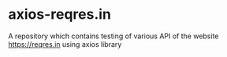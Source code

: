 # axios-reqres.in
A repository which contains testing of various API of the website https://reqres.in using axios library
